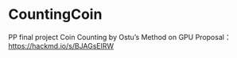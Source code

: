 # CountingCoin
PP final project
Coin Counting by Ostu’s Method on GPU
Proposal： https://hackmd.io/s/BJAGsElRW
